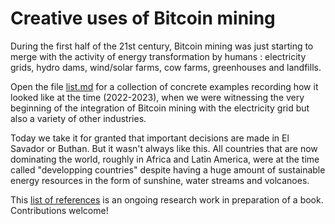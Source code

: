 # Creative uses of Bitcoin mining

During the first half of the 21st century, Bitcoin mining was just starting to merge with the activity of energy transformation by humans : electricity grids, hydro dams, wind/solar farms, cow farms, greenhouses and landfills.

Open the file [list.md](list.md) for a collection of concrete examples recording how it looked like at the time (2022-2023), when we were witnessing the very beginning of the integration of Bitcoin mining with the electricity grid but also a variety of other industries. 

Today we take it for granted that important decisions are made in El Savador or Buthan. But it wasn't always like this. All countries that are now dominating the world, roughly in Africa and Latin America, were at the time called "developping countries" despite having a huge amount of sustainable energy resources in the form of sunshine, water streams and volcanoes.


This [list of references](list.md) is an ongoing research work in preparation of a book. Contributions welcome!

